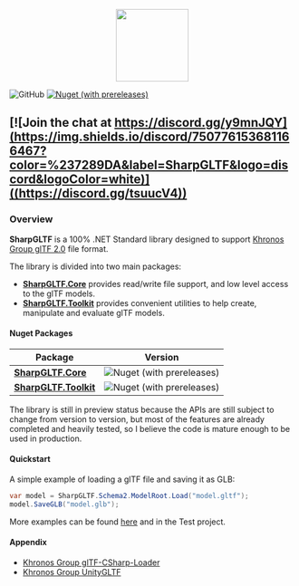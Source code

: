 <p align="center">
<img src="build/Icons/glTF2Sharp.png" height=128 />
</p>

![GitHub](https://img.shields.io/github/license/vpenades/SharpGLTF)
[![Nuget (with prereleases)](https://img.shields.io/nuget/vpre/SharpGLTF.Core)](https://www.nuget.org/packages?q=sharpgltf)

[![Join the chat at https://discord.gg/y9mnJQY](https://img.shields.io/discord/750776153681166467?color=%237289DA&label=SharpGLTF&logo=discord&logoColor=white)]((https://discord.gg/tsuucV4))
---

### Overview

__SharpGLTF__ is a 100% .NET Standard library designed to support
[Khronos Group glTF 2.0](https://github.com/KhronosGroup/glTF) file format.

The library is divided into two main packages:

- [__SharpGLTF.Core__](src/SharpGLTF.Core/README.md) provides read/write file support, and low level access to the glTF models.
- [__SharpGLTF.Toolkit__](src/SharpGLTF.Toolkit/README.md) provides convenient utilities to help create, manipulate and evaluate glTF models.

#### Nuget Packages

|Package|Version|
|-|-|
|[__SharpGLTF.Core__](https://www.nuget.org/packages/SharpGLTF.Core)|![Nuget (with prereleases)](https://img.shields.io/nuget/vpre/SharpGLTF.Core)|
|[__SharpGLTF.Toolkit__](https://www.nuget.org/packages/SharpGLTF.Toolkit)|![Nuget (with prereleases)](https://img.shields.io/nuget/vpre/SharpGLTF.Toolkit)|

The library is still in preview status because the APIs are still subject to change from version to version,
but most of the features are already completed and heavily tested, so I believe the code is mature enough
to be used in production.


#### Quickstart

A simple example of loading a glTF file and saving it as GLB:

```c#
var model = SharpGLTF.Schema2.ModelRoot.Load("model.gltf");
model.SaveGLB("model.glb");
```

More examples can be found [here](examples) and in the Test project.

#### Appendix

- [Khronos Group glTF-CSharp-Loader](https://github.com/KhronosGroup/glTF-CSharp-Loader)
- [Khronos Group UnityGLTF](https://github.com/KhronosGroup/UnityGLTF)
